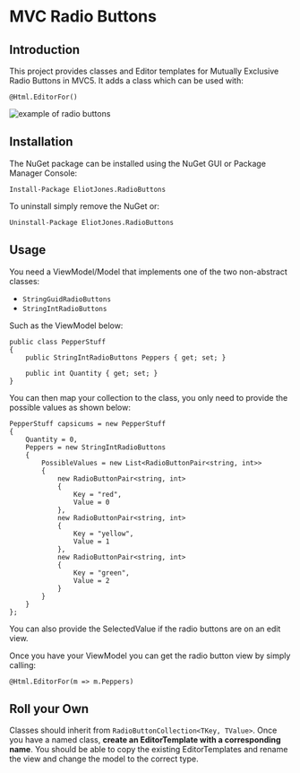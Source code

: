 # MVC Radio Buttons

## Introduction ##

This project provides classes and Editor templates for Mutually Exclusive Radio Buttons in MVC5. It adds a class which can be used with:

```@Html.EditorFor()```

![example of radio buttons](https://github.com/EliotJones/MvcHelpers/blob/master/example.png)

## Installation ##

The NuGet package can be installed using the NuGet GUI or Package Manager Console:

```Install-Package EliotJones.RadioButtons```

To uninstall simply remove the NuGet or:

```Uninstall-Package EliotJones.RadioButtons```

## Usage ##

You need a ViewModel/Model that implements one of the two non-abstract classes:

+ ```StringGuidRadioButtons```
+ ```StringIntRadioButtons```

Such as the ViewModel below:

    public class PepperStuff
    {
        public StringIntRadioButtons Peppers { get; set; }
    
        public int Quantity { get; set; }
    }

You can then map your collection to the class, you only need to provide the possible values as shown below:

    PepperStuff capsicums = new PepperStuff
    {
        Quantity = 0,
        Peppers = new StringIntRadioButtons
        {
            PossibleValues = new List<RadioButtonPair<string, int>>
            {
                new RadioButtonPair<string, int>
                {
                    Key = "red", 
                    Value = 0
                },
                new RadioButtonPair<string, int>
                {
                    Key = "yellow",
                    Value = 1
                },
                new RadioButtonPair<string, int>
                {
                    Key = "green", 
                    Value = 2
                }
            }
        }
    };

You can also provide the SelectedValue if the radio buttons are on an edit view.

Once you have your ViewModel you can get the radio button view by simply calling:

    @Html.EditorFor(m => m.Peppers)

## Roll your Own ##

Classes should inherit from ```RadioButtonCollection<TKey, TValue>```. Once you have a named class, **create an EditorTemplate with a
corresponding name**. You should be able to copy the existing EditorTemplates and rename the view and change the model to the correct type.
